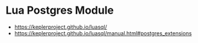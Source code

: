# Lua Postgres Module

* https://keplerproject.github.io/luasql/
* https://keplerproject.github.io/luasql/manual.html#postgres_extensions
